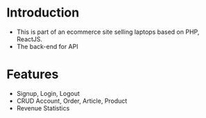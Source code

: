 # **Introduction**

-   This is part of an ecommerce site selling laptops based on PHP, ReactJS.
-   The back-end for API

# **Features**

-   Signup, Login, Logout
-   CRUD Account, Order, Article, Product
-   Revenue Statistics